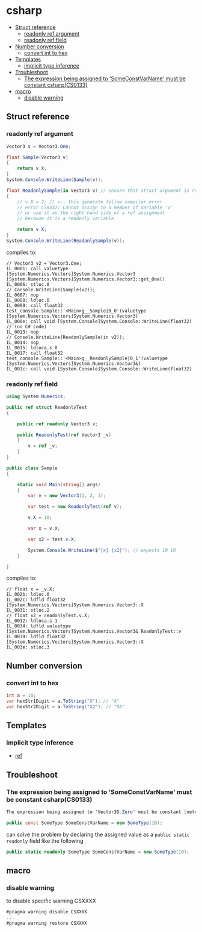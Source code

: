 # csharp

<!-- TOC -->
* [Struct reference](#struct-reference)
  + [readonly ref argument](#readonly-ref-argument)
  + [readonly ref field](#readonly-ref-field)
* [Number conversion](#number-conversion)
  + [convert int to hex](#convert-int-to-hex)
* [Templates](#templates)
  + [implicit type inference](#implicit-type-inference)
* [Troubleshoot](#troubleshoot)
  + [The expression being assigned to 'SomeConstVarName' must be constant csharp(CS0133)](#the-expression-being-assigned-to-someconstvarname-must-be-constant-csharpcs0133)
* [macro](#macro)
  + [disable warning](#disable-warning)
<!-- TOCEND -->

## Struct reference

### readonly ref argument

```csharp
Vector3 v = Vector3.One;

float Sample(Vector3 v)
{
    return v.X;
}
System.Console.WriteLine(Sample(v));

float ReadonlySample(in Vector3 v) // ensure that struct argument is readonly, passed by ref
{
    // v.X = 2; // <-- this generate follow compiler error
    // error CS8332: Cannot assign to a member of variable 'v'
    // or use it as the right hand side of a ref assignment
    // because it is a readonly variable

    return v.X;
}
System.Console.WriteLine(ReadonlySample(v));
```

compiles to:

```il
// Vector3 v2 = Vector3.One;
IL_0001: call valuetype [System.Numerics.Vectors]System.Numerics.Vector3 [System.Numerics.Vectors]System.Numerics.Vector3::get_One()
IL_0006: stloc.0
// Console.WriteLine(Sample(v2));
IL_0007: nop
IL_0008: ldloc.0
IL_0009: call float32 test_console.Sample::'<Main>g__Sample|0_0'(valuetype [System.Numerics.Vectors]System.Numerics.Vector3)
IL_000e: call void [System.Console]System.Console::WriteLine(float32)
// (no C# code)
IL_0013: nop
// Console.WriteLine(ReadonlySample(in v2));
IL_0014: nop
IL_0015: ldloca.s 0
IL_0017: call float32 test_console.Sample::'<Main>g__ReadonlySample|0_1'(valuetype [System.Numerics.Vectors]System.Numerics.Vector3&)
IL_001c: call void [System.Console]System.Console::WriteLine(float32)
```

### readonly ref field

```csharp
using System.Numerics;

public ref struct ReadonlyTest
{

    public ref readonly Vector3 v;

    public ReadonlyTest(ref Vector3 _v)
    {
        v = ref _v;
    }
}

public class Sample
{

    static void Main(string[] args)
    {
        var v = new Vector3(1, 2, 3);

        var test = new ReadonlyTest(ref v);

        v.X = 10;

        var x = v.X;

        var x2 = test.v.X;

        System.Console.WriteLine($"{x} {x2}"); // expects 10 10
    }

}
```

compiles to:

```il
// float x = _v.X;
IL_002b: ldloc.0
IL_002c: ldfld float32 [System.Numerics.Vectors]System.Numerics.Vector3::X
IL_0031: stloc.2
// float x2 = readonlyTest.v.X;
IL_0032: ldloca.s 1
IL_0034: ldfld valuetype [System.Numerics.Vectors]System.Numerics.Vector3& ReadonlyTest::v
IL_0039: ldfld float32 [System.Numerics.Vectors]System.Numerics.Vector3::X
IL_003e: stloc.3
```

## Number conversion

### convert int to hex

```csharp
int a = 10;
var hexStr1Digit = a.ToString("X"); // "A"
var hexStr2Digit = a.ToString("X2"); // "0A"
```

## Templates

### implicit type inference

- [ref](https://riptutorial.com/csharp/example/253/implicit-type-inference--methods-)

## Troubleshoot

### The expression being assigned to 'SomeConstVarName' must be constant csharp(CS0133)

```csharp
The expression being assigned to 'Vector3D.Zero' must be constant [netcore-sci]csharp(CS0133)

public const SomeType SomeConstVarName = new SomeType(10);
```

can solve the problem by declaring the assigned value as a `public static readonly` field like the following

```csharp
public static readonly SomeType SomeConstVarName = new SomeType(10);
```

## macro

### disable warning

to disable specific warning CSXXXX
```csharp
#pragma warning disable CSXXXX
...
#pragma warning restore CSXXXX
```
